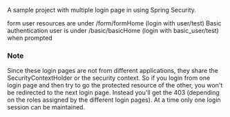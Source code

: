 A sample project with multiple login page in using Spring Security.

form user resources are under /form/formHome (login with user/test)
Basic authentication user is under /basic/basicHome (login with basic_user/test) when prompted

### Note

Since these login pages are not from different applications, they share the SecurityContextHolder or the security context. So if you login from one login page and then try to go the protected resource of the other, you won't be redirected to the next login page. Instead you'll get the 403 (depending on the roles assigned by the different login pages). At a time only one login session can be maintained.

